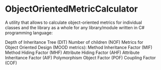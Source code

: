 # ObjectOrientedMetricCalculator

A utility that allows to calculate object-oriented metrics for individual classes and the library as a whole for any library/module written in C# programming language:

Depth of Inheritance Tree (DIT)
Number of children (NOF)
Metrics for Object Oriented Design (MOOD metrics):
  Method Inheritance Factor (MIF)
  Мethod Hiding Factor (MHF)
  Attribute Hiding Factor (AHF)
  Attribute Inheritance Factor (AIF)
  Polymorphism Object Factor (POF)
  Coupling Factor (COF)
